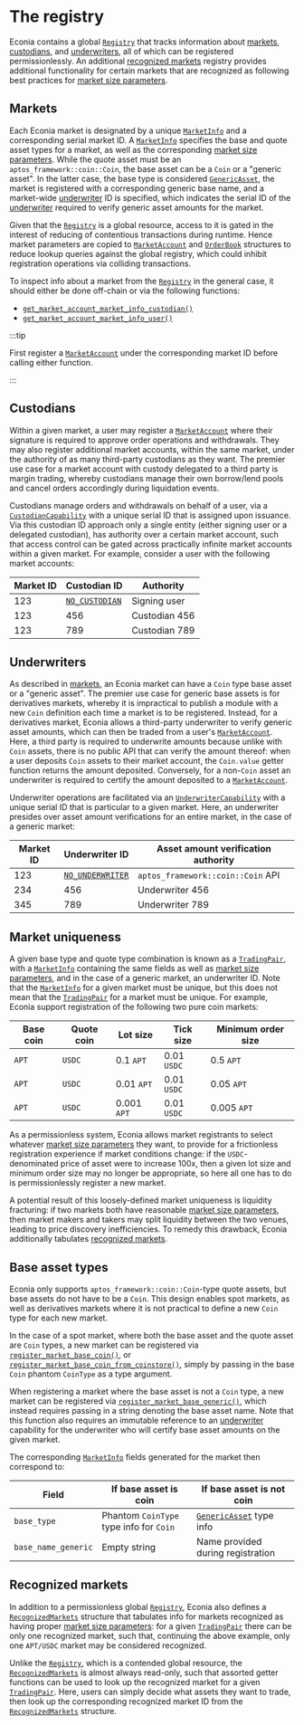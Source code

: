 # The registry

Econia contains a global [`Registry`] that tracks information about [markets], [custodians], and [underwriters], all of which can be registered permissionlessly.
An additional [recognized markets] registry provides additional functionality for certain markets that are recognized as following best practices for [market size parameters].

## Markets

Each Econia market is designated by a unique [`MarketInfo`] and a corresponding serial market ID.
A [`MarketInfo`] specifies the base and quote asset types for a market, as well as the corresponding [market size parameters].
While the quote asset must be an `aptos_framework::coin::Coin`, the base asset can be a `Coin` or a "generic asset".
In the latter case, the base type is considered [`GenericAsset`], the market is registered with a corresponding generic base name, and a market-wide [underwriter] ID is specified, which indicates the serial ID of the [underwriter] required to verify generic asset amounts for the market.

Given that the [`Registry`] is a global resource, access to it is gated in the interest of reducing of contentious transactions during runtime.
Hence market parameters are copied to [`MarketAccount`] and [`OrderBook`] structures to reduce lookup queries against the global registry, which could inhibit registration operations via colliding transactions.

To inspect info about a market from the [`Registry`] in the general case, it should either be done off-chain or via the following functions:

- [`get_market_account_market_info_custodian()`]
- [`get_market_account_market_info_user()`]

:::tip

First register a [`MarketAccount`] under the corresponding market ID before calling either function.

:::

## Custodians

Within a given market, a user may register a [`MarketAccount`] where their signature is required to approve order operations and withdrawals.
They may also register additional market accounts, within the same market, under the authority of as many third-party custodians as they want.
The premier use case for a market account with custody delegated to a third party is margin trading, whereby custodians manage their own borrow/lend pools and cancel orders accordingly during liquidation events.

Custodians manage orders and withdrawals on behalf of a user, via a [`CustodianCapability`] with a unique serial ID that is assigned upon issuance.
Via this custodian ID approach only a single entity (either signing user or a delegated custodian), has authority over a certain market account, such that access control can be gated across practically infinite market accounts within a given market.
For example, consider a user with the following market accounts:

| Market ID | Custodian ID     | Authority     |
| --------- | ---------------- | ------------- |
| 123       | [`NO_CUSTODIAN`] | Signing user  |
| 123       | 456              | Custodian 456 |
| 123       | 789              | Custodian 789 |

## Underwriters

As described in [markets], an Econia market can have a `Coin` type base asset or a "generic asset".
The premier use case for generic base assets is for derivatives markets, whereby it is impractical to publish a module with a new `Coin` definition each time a market is to be registered.
Instead, for a derivatives market, Econia allows a third-party underwriter to verify generic asset amounts, which can then be traded from a user's [`MarketAccount`].
Here, a third party is required to underwrite amounts because unlike with `Coin` assets, there is no public API that can verify the amount thereof:
when a user deposits `Coin` assets to their market account, the `Coin.value` getter function returns the amount deposited.
Conversely, for a non-`Coin` asset an underwriter is required to certify the amount deposited to a [`MarketAccount`].

Underwriter operations are facilitated via an [`UnderwriterCapability`] with a unique serial ID that is particular to a given market.
Here, an underwriter presides over asset amount verifications for an entire market, in the case of a generic market:

| Market ID | Underwriter ID     | Asset amount verification authority |
| --------- | ------------------ | ----------------------------------- |
| 123       | [`NO_UNDERWRITER`] | `aptos_framework::coin::Coin` API   |
| 234       | 456                | Underwriter 456                     |
| 345       | 789                | Underwriter 789                     |

## Market uniqueness

A given base type and quote type combination is known as a [`TradingPair`], with a [`MarketInfo`] containing the same fields as well as [market size parameters], and in the case of a generic market, an underwriter ID.
Note that the [`MarketInfo`] for a given market must be unique, but this does not mean that the [`TradingPair`] for a market must be unique.
For example, Econia support registration of the following two pure coin markets:

| Base coin | Quote coin | Lot size    | Tick size   | Minimum order size |
| --------- | ---------- | ----------- | ----------- | ------------------ |
| `APT`     | `USDC`     | 0.1 `APT`   | 0.01 `USDC` | 0.5 `APT`          |
| `APT`     | `USDC`     | 0.01 `APT`  | 0.01 `USDC` | 0.05 `APT`         |
| `APT`     | `USDC`     | 0.001 `APT` | 0.01 `USDC` | 0.005 `APT`        |

As a permissionless system, Econia allows market registrants to select whatever [market size parameters] they want, to provide for a frictionless registration experience if market conditions change:
if the `USDC`-denominated price of asset were to increase 100x, then a given lot size and minimum order size may no longer be appropriate, so here all one has to do is permissionlessly register a new market.

A potential result of this loosely-defined market uniqueness is liquidity fracturing:
if two markets both have reasonable [market size parameters], then market makers and takers may split liquidity between the two venues, leading to price discovery inefficiencies.
To remedy this drawback, Econia additionally tabulates [recognized markets].

## Base asset types

Econia only supports `aptos_framework::coin::Coin`-type quote assets, but base assets do not have to be a `Coin`.
This design enables spot markets, as well as derivatives markets where it is not practical to define a new `Coin` type for each new market.

In the case of a spot market, where both the base asset and the quote asset are `Coin` types, a new market can be registered via [`register_market_base_coin()`], or [`register_market_base_coin_from_coinstore()`], simply by passing in the base `Coin` phantom `CoinType` as a type argument.

When registering a market where the base asset is not a `Coin` type, a new market can be registered via [`register_market_base_generic()`], which instead requires passing in a string denoting the base asset name.
Note that this function also requires an immutable reference to an [underwriter] capability for the underwriter who will certify base asset amounts on the given market.

The corresponding [`MarketInfo`] fields generated for the market then correspond to:

| Field               | If base asset is coin                   | If base asset is not coin         |
| ------------------- | --------------------------------------- | --------------------------------- |
| `base_type`         | Phantom `CoinType` type info for `Coin` | [`GenericAsset`] type info        |
| `base_name_generic` | Empty string                            | Name provided during registration |

## Recognized markets

In addition to a permissionless global [`Registry`], Econia also defines a [`RecognizedMarkets`] structure that tabulates info for markets recognized as having proper [market size parameters]:
for a given [`TradingPair`] there can be only one recognized market, such that, continuing the above example, only one `APT/USDC` market may be considered recognized.

Unlike the [`Registry`], which is a contended global resource, the [`RecognizedMarkets`] is almost always read-only, such that assorted getter functions can be used to look up the recognized market for a given [`TradingPair`].
Here, users can simply decide what assets they want to trade, then look up the corresponding recognized market ID from the [`RecognizedMarkets`] structure.

[custodians]: #custodians
[market size parameters]: ./orders#units-and-market-parameters
[markets]: #markets
[recognized markets]: #recognized-markets
[underwriter]: #underwriters
[underwriters]: #underwriters
[`custodiancapability`]: https://github.com/econia-labs/econia/tree/main/src/move/econia/doc/registry.md#0xc0deb00c_registry_CustodianCapability
[`genericasset`]: https://github.com/econia-labs/econia/tree/main/src/move/econia/doc/registry.md#0xc0deb00c_registry_GenericAsset
[`get_market_account_market_info_custodian()`]: https://github.com/econia-labs/econia/tree/main/src/move/econia/doc/user.md#0xc0deb00c_user_get_market_account_market_info_custodian
[`get_market_account_market_info_user()`]: https://github.com/econia-labs/econia/tree/main/src/move/econia/doc/user.md#0xc0deb00c_user_get_market_account_market_info_user
[`marketaccount`]: https://github.com/econia-labs/econia/tree/main/src/move/econia/doc/user.md#0xc0deb00c_user_MarketAccount
[`marketinfo`]: https://github.com/econia-labs/econia/tree/main/src/move/econia/doc/registry.md#0xc0deb00c_registry_MarketInfo
[`no_custodian`]: https://github.com/econia-labs/econia/tree/main/src/move/econia/doc/registry.md#0xc0deb00c_registry_NO_CUSTODIAN
[`no_underwriter`]: https://github.com/econia-labs/econia/tree/main/src/move/econia/doc/registry.md#0xc0deb00c_registry_NO_UNDERWRITER
[`orderbook`]: https://github.com/econia-labs/econia/tree/main/src/move/econia/doc/market.md#0xc0deb00c_market_OrderBook
[`recognizedmarkets`]: https://github.com/econia-labs/econia/tree/main/src/move/econia/doc/registry.md#0xc0deb00c_registry_RecognizedMarkets
[`register_market_base_coin()`]: https://github.com/econia-labs/econia/tree/main/src/move/econia/doc/market.md#0xc0deb00c_market_register_market_base_coin
[`register_market_base_coin_from_coinstore()`]: https://github.com/econia-labs/econia/tree/main/src/move/econia/doc/market.md#0xc0deb00c_market_register_market_base_coin_from_coinstore
[`register_market_base_generic()`]: https://github.com/econia-labs/econia/tree/main/src/move/econia/doc/market.md#0xc0deb00c_market_register_market_base_generic
[`registry`]: https://github.com/econia-labs/econia/tree/main/src/move/econia/doc/registry.md#0xc0deb00c_registry_Registry
[`tradingpair`]: https://github.com/econia-labs/econia/tree/main/src/move/econia/doc/registry.md#0xc0deb00c_registry_TradingPair
[`underwritercapability`]: https://github.com/econia-labs/econia/tree/main/src/move/econia/doc/registry.md#0xc0deb00c_registry_UnderwriterCapability
